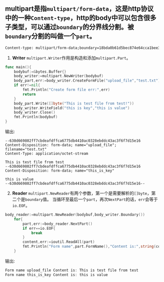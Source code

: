 ## multipart是指`multipart/form-data`，这是http协议中的一种`Content-type`，http的body中可以包含很多子类型，可以通过`boundary`的分界线分割。被`boundary`分割的叫做一个`part`。
```txt
Content-type: multipart/form-data;boundary=18bda0b61d5bec874e64cca1bee33ea1d1e53d5059871dda334488023748
```
1. **Writer**
`multipart.Writer`作用是构造和添加`multipart.Part`。
```go
func main(){
	bodybuf:=&bytes.Buffer{}
	body_writer:=multipart.NewWriter(bodybuf)
	body_part,err:=body_writer.CreateFormFile("upload_file","test.txt")
	if err!=nil{
		fmt.Println("Create form file err:",err)
		return 
	}
	body_part.Write([]byte("This is test file from test!"))
	body_writer.WriteField("this is key","this is value")
	body_writer.Close()
	fmt.Println(bodybuf)
}
```
输出:
```shell
--630d669802ff7cbdeafdffca6775db4410ac0328ebddc43ac3f6f7d15e16
Content-Disposition: form-data; name="upload_file"; filename="test.txt"
Content-Type: application/octet-stream

This is test file from test
--630d669802ff7cbdeafdffca6775db4410ac0328ebddc43ac3f6f7d15e16
Content-Disposition: form-data; name="this_is_key"

this is value
--630d669802ff7cbdeafdffca6775db4410ac0328ebddc43ac3f6f7d15e16--
```
2. **Reader**
`multipart.NewReader`有两个参数，第一个是需要解析的`[]byte`，第二个是`boundary`值。
当循环至最后一个`part`，再次`NextPart`的话，`err`会等于`io.EOF`。
```go
body_reader:=multipart.NewReader(bodybuf,body_writer.Boundary())
	for{
		part,err:=body_reader.NextPart()
		if err==io.EOF{
			break
		}
		content,err:=ioutil.ReadAll(part)
		fmt.Println("Form name",part.FormName(),"Content is:",string(content))
	}
```
输出:
```go
Form name upload_file Content is: This is test file from test
Form name this_is_key Content is: this is value
```